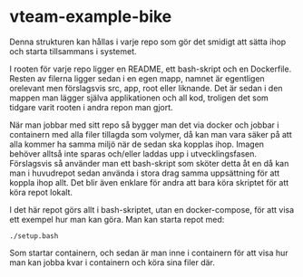 # vteam-example-bike

Denna strukturen kan hållas i varje repo som gör det smidigt att sätta ihop och starta tillsammans i systemet.

I rooten för varje repo ligger en README, ett bash-skript och en Dockerfile. Resten av filerna ligger sedan i en egen mapp, namnet är egentligen orelevant men förslagsvis src, app, root eller liknande. Det är sedan i den mappen man lägger själva applikationen och all kod, troligen det som tidgare varit rooten i andra repon man gjort.

När man jobbar med sitt repo så bygger man det via docker och jobbar i containern med alla filer tillagda som volymer, då kan man vara säker på att alla kommer ha samma miljö när de sedan ska kopplas ihop. Imagen behöver alltså inte sparas och/eller laddas upp i utvecklingsfasen. Förslagsvis så använder man ett bash-skript som sköter detta åt en då kan man i huvudrepot sedan använda i stora drag samma uppsättning för att koppla ihop allt. Det blir även enklare för andra att bara köra skriptet för att köra repot lokalt.

I det här repot görs allt i bash-skriptet, utan en docker-compose, för att visa ett exempel hur man kan göra. Man kan starta repot med:
```
./setup.bash
```

Som startar containern, och sedan är man inne i containern för att visa hur man kan jobba kvar i containern och köra sina filer där.

